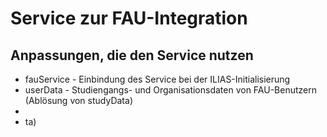 # Service zur FAU-Integration

## Anpassungen, die den Service nutzen

- fauService - Einbindung des Service bei der ILIAS-Initialisierung
- userData - Studiengangs- und Organisationsdaten von FAU-Benutzern (Ablösung von studyData)
- 
- ta)